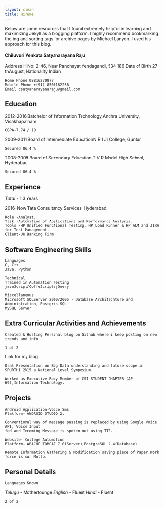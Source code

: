 ```yaml
---
layout: clean
title: Hireme
---
```


Below are some resources that I found extremely helpful in learning and maximizing Jekyll as a blogging platform. I highly recommend bookmarking the
ing and sorting tags for archive pages by Michael Lanyon. I used his approach for this blog.




#### Chiluvuri Venkata Satyanarayana Raju

Address H No: 2-46, Near Panchayat
Yendagandi, 534 186
Date of Birth 27 thAugust,
Nationality Indian

```
Home Phone 08816270877
Mobile Phone +(91) 8500162256
Email csatyanarayanaraju@gmail.com
```
## Education

2012-2016 Batchelor of Information Technology,Andhra University, Visakhapatnam

```
CGPA-7.74 / 10
```
2009-2011 Board of Intermediate EducationN R I Jr College, Guntur

```
Secured 86.4 %
```
2008-2009 Board of Secondary Education,T V R Model High School, Hyderabad

```
Secured 86.4 %
```
## Experience

_Total -_ 1.3 Years

2016-Now Tata Consultancy Services, Hyderabad

```
Role -Analyst.
Task -Automation of Applications and Performance Analysis.
Tools -HP Unified Functional Testing, HP Load Runner & HP ALM and JIRA for Test Management.
Client-UK Banking Firm
```
## Software Engineering Skills

```
Languages
C, C++
Java, Python
```
```
Technical
Trained in Automation Testing
javaScript/CoffeScript/jQuery
```
```
Miscellaneous
Microsoft SQLServer 2000/2005 - Database Architechture and Administration, Postgres SQL
MySQL Server
```
## Extra Curricular Activities and Achievements

```
Created & Hosting Personal blog on Github where i keep posting on new trends and info
```
```
1 of 2
```

Link for my blog

```
Oral Presentation on Big Data understanding and future scope in SPURTHI 2k15 a National Level Symposium.
```
```
Worked as Executive Body Member of CSI STUDENT CHAPTER (AP-69),Information Technology.
```
## Projects

```
Android Application-Voice Sms
Platform- ANDROID STUDIO 2.
```
```
Conventional way of message passing is replaced by using Google Voice API, Voice Input
fed and Incoming Message is spoken out using TTS.
```
```
Website- College Automation
Platform- APACHE TOMCAT 7.0(Server),PostgreSQL 9.4(Database)
```
```
Remote Information Gathering & Modification saving piece of Paper,Work force is our Motto.
```
## Personal Details

```
Languages Known
```
_Telugu_ - Mothertounge
_English_ - Fluent
_Hindi_ - Fluent

```
2 of 2
```
